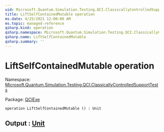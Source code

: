 ```yaml
---
uid: Microsoft.Quantum.Simulation.Testing.QCI.ClassicallyControlledSupportTests.LiftSelfContainedMutable
title: LiftSelfContainedMutable operation
ms.date: 4/25/2021 12:00:00 AM
ms.topic: managed-reference
qsharp.kind: operation
qsharp.namespace: Microsoft.Quantum.Simulation.Testing.QCI.ClassicallyControlledSupportTests
qsharp.name: LiftSelfContainedMutable
qsharp.summary: ''
---
```


# LiftSelfContainedMutable operation

Namespace: [Microsoft.Quantum.Simulation.Testing.QCI.ClassicallyControlledSupportTests](xref:Microsoft.Quantum.Simulation.Testing.QCI.ClassicallyControlledSupportTests)

Package: [QCIExe](https://nuget.org/packages/QCIExe)




```qsharp
operation LiftSelfContainedMutable () : Unit
```


## Output : [Unit](xref:microsoft.quantum.qsharp.valueliterals#unit-literal)

